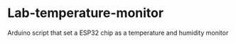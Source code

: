 # Lab-temperature-monitor
Arduino script that set a ESP32 chip as a temperature and humidity monitor
